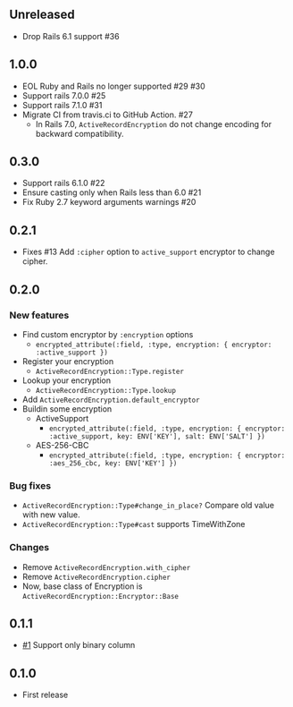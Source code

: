 ## Unreleased

- Drop Rails 6.1 support #36

## 1.0.0

- EOL Ruby and Rails no longer supported #29 #30
- Support rails 7.0.0 #25
- Support rails 7.1.0 #31
- Migrate CI from travis.ci to GitHub Action. #27
  - In Rails 7.0, `ActiveRecordEncryption` do not change encoding for backward compatibility.

## 0.3.0

- Support rails 6.1.0 #22
- Ensure casting only when Rails less than 6.0 #21
- Fix Ruby 2.7 keyword arguments warnings #20

## 0.2.1

- Fixes #13 Add `:cipher` option to `active_support` encryptor to change cipher.

## 0.2.0

### New features

- Find custom encryptor by `:encryption` options
  - `encrypted_attribute(:field, :type, encryption: { encryptor: :active_support })`
- Register your encryption
  - `ActiveRecordEncryption::Type.register`
- Lookup your encryption
  - `ActiveRecordEncryption::Type.lookup`
- Add `ActiveRecordEncryption.default_encryptor`
- Buildin some encryption
  - ActiveSupport
    - `encrypted_attribute(:field, :type, encryption: { encryptor: :active_support, key: ENV['KEY'], salt: ENV['SALT'] })`
  - AES-256-CBC
    - `encrypted_attribute(:field, :type, encryption: { encryptor: :aes_256_cbc, key: ENV['KEY'] })`

### Bug fixes

- `ActiveRecordEncryption::Type#change_in_place?` Compare old value with new value.
- `ActiveRecordEncryption::Type#cast` supports TimeWithZone

### Changes

- Remove `ActiveRecordEncryption.with_cipher`
- Remove `ActiveRecordEncryption.cipher`
- Now, base class of Encryption is `ActiveRecordEncryption::Encryptor::Base`

## 0.1.1

- [#1](https://github.com/alpaca-tc/active_record_encryption/pull/1) Support only binary column

## 0.1.0

- First release
